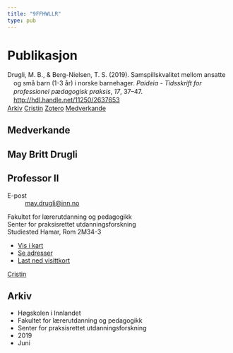 ```yaml
---
title: "9FFHWLLR"
type: pub
---
```

<h1>Publikasjon</h1>
<article id="csl-bib-container-9FFHWLLR" class="csl-bib-container">
  <div class="csl-bib-body" style="line-height: 1.35; padding-left: 1em; text-indent:-1em;">
  <div class="csl-entry">Drugli, M. B., &amp; Berg-Nielsen, T. S. (2019). Samspillskvalitet mellom ansatte og sm&#xE5; barn (1-3 &#xE5;r) i norske barnehager. <i>Paideia - Tidsskrift for professionel p&#xE6;dagogisk praksis</i>, <i>17</i>, 37&#x2013;47. <a href="http://hdl.handle.net/11250/2637653">http://hdl.handle.net/11250/2637653</a></div>
</div>
  <div class="csl-bib-buttons">
    <a href="#taxonomy-article-9FFHWLLR" class="csl-bib-button">Arkiv</a>
    <a href alt="Cristin URL" class="csl-bib-button">Cristin</a>
    <a href alt="Zotero URL" class="csl-bib-button">Zotero</a>
    <a href="#contributors-article-9FFHWLLR" class="csl-bib-button">Medverkande</a>
  </div>
  <div id="csl-bib-meta-container-9FFHWLLR"></div>
</article>
<div id="csl-bib-meta-9FFHWLLR" class="csl-bib-meta">
  <article id="contributors-article-9FFHWLLR" class="contributors-article">
    <h1>Medverkande</h1>
    <div class="personas">
<div class="vrtx-hinn-person-card">
<div class="photo">
<i class="lar la-user-circle missing-person"></i>
</div>
<div class="info">
<hgroup><h1>May Britt Drugli</h1>
<h2>Professor II</h2>
</hgroup><dl>
<dt>E-post</dt>
<dd>
<a href="mailto:may.drugli@inn.no">may.drugli@inn.no</a>
</dd>
</dl>
<p>
Fakultet for lærerutdanning og pedagogikk<br>
Senter for praksisrettet utdanningsforskning<br>
Studiested Hamar,
Rom 2M34-3
</p>
<ul class="vrtx-hinn-links">
<li><a href="https://www.google.com/maps?q=60.79582,11.07304">Vis i kart</a></li>
<li><a href="https://www.inn.no/finn-en-ansatt/may-drugli.html#vrtx-hinn-addresses">Se adresser</a></li>
<li><a href="https://www.inn.no/finn-en-ansatt/may-drugli.html?vrtx=vcf">Last ned visittkort</a></li>
</ul>
</div>
</div>
<a href="https://app.cristin.no/persons/show.jsf?id=29493" alt="Cristin URL" class="personas-cristin">Cristin</a>
</div>
  </article>
  <article id="taxonomy-article-9FFHWLLR" class="taxonomy-article">
    <h1>Arkiv</h1>
    <ul>
      <li>Høgskolen i Innlandet</li>
      <li>Fakultet for lærerutdanning og pedagogikk</li>
      <li>Senter for praksisrettet utdanningsforskning</li>
      <li>2019</li>
      <li>Juni</li>
    </ul>
  </article>
</div>
